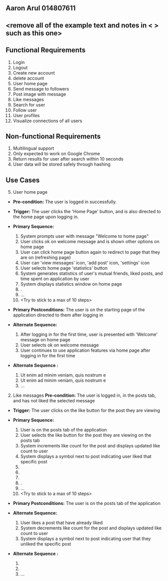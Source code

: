 ## Aaron Arul 014807611
## <remove all of the example text and notes in < > such as this one>

## Functional Requirements

1. Login
2. Logout
3. Create new account
4. delete account
5. User home page
6. Send message to followers
7. Post image with message
8. Like messages
9. Search for user
10. Follow user 
11. User profiles
12. Visualize connections of all users

## Non-functional Requirements

1. Multilingual support
2. Only expected to work on Google Chrome
3. Return results for user after search within 10 seconds
4. User data will be stored safely through hashing 

## Use Cases

5. User home page
- **Pre-condition:** <can be a list or short description> The user is logged in successfully. 

- **Trigger:** <can be a list or short description> The user clicks the 'Home Page' button, and is also directed to the home page upon logging in.


- **Primary Sequence:**
  
  1. System prompts user with message "Welcome to home page"
  2. User clicks ok on welcome message and is shown other options on home page
  3. User can click home page button again to redirect to page that they are on (refreshing page)
  4. User can 'view messages' icon, 'add post' icon, 'settings' icon
  5. User selects home page 'statistics' button 
  6. System generates statistics of user's mutual friends, liked posts, and time spent on application by user 
  7. System displays statistics window on home page
  8. .
  9. ...
  10. <Try to stick to a max of 10 steps>

- **Primary Postconditions:** The user is on the starting page of the application directed to them after logging in

- **Alternate Sequence:** <you can have more than one alternate sequence to describe multiple issues that may arise>
  
  1. After logging in for the first time, user is presented with 'Welcome' message on home page
  2. User selects ok on welcome message
  3. User continues to use application features via home page after logging in for the first time

- **Alternate Sequence <optional>:** <you can have more than one alternate sequence to describe multiple issues that may arise>
  
  1. Ut enim ad minim veniam, quis nostrum e
  2. Ut enim ad minim veniam, quis nostrum e
  3. ...

2. Like messages
**Pre-condition:** <can be a list or short description> The user is logged in, in the posts tab, and has not liked the selected message

- **Trigger:** <can be a list or short description> The user clicks on the like button for the post they are viewing

- **Primary Sequence:**
  
  1. User is on the posts tab of the application
  2. User selects the like button for the post they are viewing on the posts tab
  3. System increments like count for the post and displays updated like count to user
  4. System displays a symbol next to post indicating user liked that specific post
  5. 
  6. 
  7. 
  8. .
  9. ...
  10. <Try to stick to a max of 10 steps>

- **Primary Postconditions:** The user is on the posts tab of the application

- **Alternate Sequence:** <you can have more than one alternate sequence to describe multiple issues that may arise>
  
  1. User likes a post that have already liked
  2. System decrements like count for the post and displays updated like count to user
  3. System displays a symbol next to post indicating user that they unliked the specific post

- **Alternate Sequence <optional>:** <you can have more than one alternate sequence to describe multiple issues that may arise>
  
  1. 
  2. 
  3. ...

